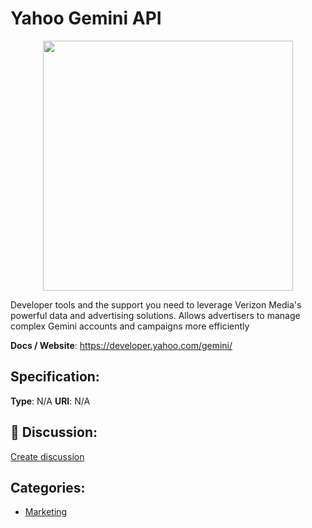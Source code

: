 # Yahoo Gemini API
<p align="center">
    <img width="400" src="https://raw.githubusercontent.com/apis-list/apis-list/apis/yahoo-gemini-api/logo_256x256.png" />
</p>

Developer tools and the support you need to leverage Verizon Media's powerful data and advertising solutions. Allows advertisers to manage complex Gemini accounts and campaigns more efficiently

**Docs / Website**: https://developer.yahoo.com/gemini/

## Specification:
**Type**:  N/A 
**URI**:  N/A 

## 💬 Discussion:
[Create discussion](link)

## Categories:
- [Marketing](https://github.com/apis-list/apis-list#marketing)





